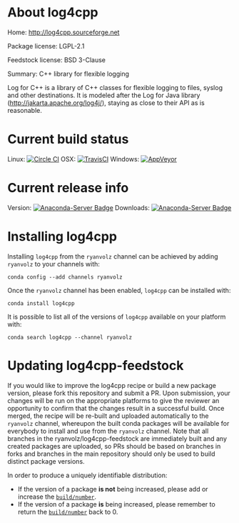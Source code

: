 About log4cpp
=============

Home: http://log4cpp.sourceforge.net

Package license: LGPL-2.1

Feedstock license: BSD 3-Clause

Summary: C++ library for flexible logging

Log for C++ is a library of C++ classes for flexible logging to files,
syslog and other destinations. It is modeled after the Log for Java library
(http://jakarta.apache.org/log4j/), staying as close to their API as is
reasonable.


Current build status
====================

Linux: [![Circle CI](https://circleci.com/gh/ryanvolz/log4cpp-feedstock.svg?style=shield)](https://circleci.com/gh/ryanvolz/log4cpp-feedstock)
OSX: [![TravisCI](https://travis-ci.org/ryanvolz/log4cpp-feedstock.svg?branch=master)](https://travis-ci.org/ryanvolz/log4cpp-feedstock)
Windows: [![AppVeyor](https://ci.appveyor.com/api/projects/status/github/ryanvolz/log4cpp-feedstock?svg=True)](https://ci.appveyor.com/project/ryanvolz/log4cpp-feedstock/branch/master)

Current release info
====================
Version: [![Anaconda-Server Badge](https://anaconda.org/ryanvolz/log4cpp/badges/version.svg)](https://anaconda.org/ryanvolz/log4cpp)
Downloads: [![Anaconda-Server Badge](https://anaconda.org/ryanvolz/log4cpp/badges/downloads.svg)](https://anaconda.org/ryanvolz/log4cpp)

Installing log4cpp
==================

Installing `log4cpp` from the `ryanvolz` channel can be achieved by adding `ryanvolz` to your channels with:

```
conda config --add channels ryanvolz
```

Once the `ryanvolz` channel has been enabled, `log4cpp` can be installed with:

```
conda install log4cpp
```

It is possible to list all of the versions of `log4cpp` available on your platform with:

```
conda search log4cpp --channel ryanvolz
```




Updating log4cpp-feedstock
==========================

If you would like to improve the log4cpp recipe or build a new
package version, please fork this repository and submit a PR. Upon submission,
your changes will be run on the appropriate platforms to give the reviewer an
opportunity to confirm that the changes result in a successful build. Once
merged, the recipe will be re-built and uploaded automatically to the
`ryanvolz` channel, whereupon the built conda packages will be available for
everybody to install and use from the `ryanvolz` channel.
Note that all branches in the ryanvolz/log4cpp-feedstock are
immediately built and any created packages are uploaded, so PRs should be based
on branches in forks and branches in the main repository should only be used to
build distinct package versions.

In order to produce a uniquely identifiable distribution:
 * If the version of a package **is not** being increased, please add or increase
   the [``build/number``](http://conda.pydata.org/docs/building/meta-yaml.html#build-number-and-string).
 * If the version of a package **is** being increased, please remember to return
   the [``build/number``](http://conda.pydata.org/docs/building/meta-yaml.html#build-number-and-string)
   back to 0.